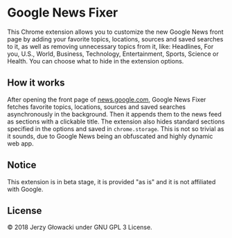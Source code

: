 Google News Fixer
=================

This Chrome extension allows you to customize the new Google News front page by adding your favorite topics, locations, sources and saved searches to it, as well as removing unnecessary topics from it, like: Headlines, For you, U.S., World, Business, Technology, Entertainment, Sports, Science or Health. You can choose what to hide in the extension options.

## How it works

After opening the front page of [news.google.com](https://news.google.com/), Google News Fixer fetches favorite topics, locations, sources and saved searches asynchronously in the background. Then it appends them to the news feed as sections with a clickable title. The extension also hides standard sections specified in the options and saved in `chrome.storage`. This is not so trivial as it sounds, due to Google News being an obfuscated and highly dynamic web app.

## Notice

This extension is in beta stage, it is provided "as is" and it is not affiliated with Google.

## License

© 2018 Jerzy Głowacki under GNU GPL 3 License.